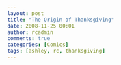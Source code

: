 ```yaml
---
layout: post
title: "The Origin of Thanksgiving"
date: 2008-11-25 00:01
author: rcadmin
comments: true
categories: [Comics]
tags: [ashley, rc, thanksgiving]
---
```

<a href="http://bitsmack.com/comics/2008/11/25/the-origin-of-thanksgiving/"><img src="http://dl.bitsmack.com/uploads/2008/11/20081125.jpg" alt="" title="There were some pilgrims that opposed dancing and they went off to build the town from Footloose." class="alignnone size-full wp-image-1504" /></a>
